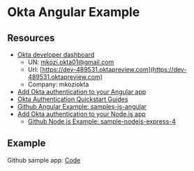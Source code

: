 # Okta Angular Example

## Resources

* [Okta developer dashboard](https://dev-489531-admin.oktapreview.com/dev/console)
  * UN: mkozi.okta01@gmail.com
  * Url: [https://dev-489531.oktapreview.com](https://dev-489531.oktapreview.com)
  * Company: mkoziokta
* [Add Okta authentication to your Angular app](https://developer.okta.com/code/angular/)
* [Okta Authentication Quickstart Guides](https://developer.okta.com/quickstart/#/angular/nodejs/generic)
* [Github Angular Example: samples-js-angular](https://github.com/okta/samples-js-angular/tree/master/custom-login)
* [Add Okta authentication to your Node.js app](https://developer.okta.com/code/nodejs/)
  * [Github Node.js Example: sample-nodejs-express-4](https://github.com/okta/samples-nodejs-express-4/)

## Example

Github sample app: [Code](https://github.com/kozigh01/okta-angular-example/tree/master/okta-hosted-login)

